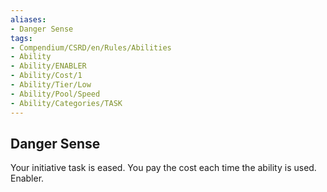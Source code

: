```yaml
---
aliases:
- Danger Sense
tags:
- Compendium/CSRD/en/Rules/Abilities
- Ability
- Ability/ENABLER
- Ability/Cost/1
- Ability/Tier/Low
- Ability/Pool/Speed
- Ability/Categories/TASK
---
```


  
## Danger Sense  
Your initiative task is eased. You pay the cost each time the ability is used. Enabler. 